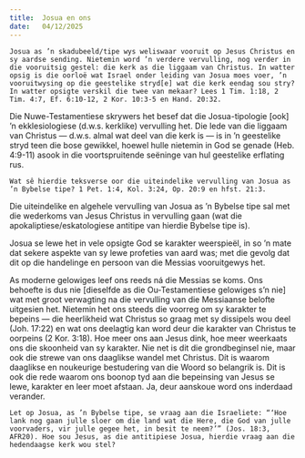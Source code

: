 ```yaml
---
title:  Josua en ons
date:   04/12/2025
---
```


`Josua as ’n skadubeeld/tipe wys weliswaar vooruit op Jesus Christus en sy aardse sending. Nietemin word ’n verdere vervulling, nog verder in die vooruitsig gestel: die kerk as die liggaam van Christus. In watter opsig is die oorloë wat Israel onder leiding van Josua moes voer, ’n vooruitwysing op die geestelike stryd[e] wat die kerk eendag sou stry? In watter opsigte verskil die twee van mekaar? Lees 1 Tim. 1:18, 2 Tim. 4:7, Ef. 6:10-12, 2 Kor. 10:3-5 en Hand. 20:32.`

Die Nuwe-Testamentiese skrywers het besef dat die Josua-tipologie [ook] ’n ekklesiologiese (d.w.s. kerklike) vervulling het. Die lede van die liggaam van Christus — d.w.s. almal wat deel van die kerk is — is in ’n geestelike stryd teen die bose gewikkel, hoewel hulle nietemin in God se genade (Heb. 4:9-11) asook in die voortspruitende seëninge van hul geestelike erflating rus.

`Wat sê hierdie teksverse oor die uiteindelike vervulling van Josua as ’n Bybelse tipe? 1 Pet. 1:4, Kol. 3:24, Op. 20:9 en hfst. 21:3.`

Die uiteindelike en algehele vervulling van Josua as ’n Bybelse tipe sal met die wederkoms van Jesus Christus in vervulling gaan (wat die apokaliptiese/eskatologiese antitipe van hierdie Bybelse tipe is).

Josua se lewe het in vele opsigte God se karakter weerspieël, in so ’n mate dat sekere aspekte van sy lewe profeties van aard was; met die gevolg dat dit op die handelinge en persoon van die Messias vooruitgewys het.

As moderne gelowiges leef ons reeds ná die Messias se koms. Ons behoefte is dus nie [dieselfde as die Ou-Testamentiese gelowiges s’n nie] wat met groot verwagting na die vervulling van die Messiaanse belofte uitgesien het. Nietemin het ons steeds die voorreg om sy karakter te bepeins — die heerlikheid wat Christus so graag met sy dissipels wou deel (Joh. 17:22) en wat ons deelagtig kan word deur die karakter van Christus te oorpeins (2 Kor. 3:18). Hoe meer ons aan Jesus dink, hoe meer weerkaats ons die skoonheid van sy karakter. Nie net is dit die grondbeginsel nie, maar ook die strewe van ons daaglikse wandel met Christus. Dít is waarom daaglikse en noukeurige bestudering van die Woord so belangrik is. Dit is ook die rede waarom ons boonop tyd aan die bepeinsing van Jesus se lewe, karakter en leer moet afstaan. Ja, deur aanskoue word ons inderdaad verander.

`Let op Josua, as ’n Bybelse tipe, se vraag aan die Israeliete: “‘Hoe lank nog gaan julle sloer om die land wat die Here, die God van julle voorvaders, vir julle gegee het, in besit te neem?’” (Jos. 18:3, AFR20). Hoe sou Jesus, as die antitipiese Josua, hierdie vraag aan die hedendaagse kerk wou stel?`
